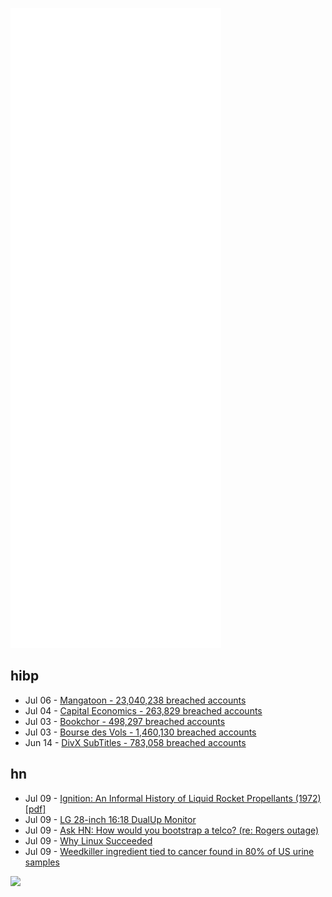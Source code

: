 ![Metrics](https://raw.githubusercontent.com/phixion/phixion/master/metrics.svg)

## hibp

<!--
for https://github.com/phixion/phixion/blob/main/.github/workflows/feeds.yml
-->
<!--START_SECTION:haveibeenpwnd-->
- Jul 06 - [Mangatoon - 23,040,238 breached accounts](https://haveibeenpwned.com/PwnedWebsites#Mangatoon)
- Jul 04 - [Capital Economics - 263,829 breached accounts](https://haveibeenpwned.com/PwnedWebsites#CapialEconomics)
- Jul 03 - [Bookchor - 498,297 breached accounts](https://haveibeenpwned.com/PwnedWebsites#Bookchor)
- Jul 03 - [Bourse des Vols - 1,460,130 breached accounts](https://haveibeenpwned.com/PwnedWebsites#BourseDesVols)
- Jun 14 - [DivX SubTitles - 783,058 breached accounts](https://haveibeenpwned.com/PwnedWebsites#DivXSubTitles)
<!--END_SECTION:haveibeenpwnd-->

## hn

<!--
for https://github.com/phixion/phixion/blob/main/.github/workflows/feeds.yml
-->
<!--START_SECTION:hn-->
- Jul 09 - [Ignition: An Informal History of Liquid Rocket Propellants (1972) [pdf]](https://library.sciencemadness.org/library/books/ignition.pdf)
- Jul 09 - [LG 28-inch 16:18 DualUp Monitor](https://www.lg.com/us/monitors/lg-28mq780-b)
- Jul 09 - [Ask HN: How would you bootstrap a telco? (re: Rogers outage)](https://news.ycombinator.com/item?id=32035633)
- Jul 09 - [Why Linux Succeeded](https://riskmusings.substack.com/p/why-linux-succeeded-resilience-of)
- Jul 09 - [Weedkiller ingredient tied to cancer found in 80% of US urine samples](https://www.theguardian.com/us-news/2022/jul/09/weedkiller-glyphosate-cdc-study-urine-samples)
<!--END_SECTION:hn-->

<!--
for https://yhype.me
-->
![](https://hit.yhype.me/github/profile?user_id=13013670)
